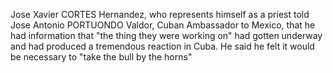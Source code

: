 Jose Xavier CORTES Hernandez, who represents himself as a priest told Jose Antonio PORTUONDO Valdor, Cuban Ambassador to Mexico, that he had information that "the thing they were working on" had gotten underway and had produced a tremendous reaction in Cuba. He said he felt it would be necessary to "take the bull by the horns"